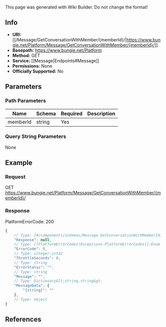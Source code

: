 <span class="wiki-builder">This page was generated with Wiki Builder. Do not change the format!</span>

## Info


* **URI:** [[/Message/GetConversationWithMember/{memberId}/|https://www.bungie.net/Platform/Message/GetConversationWithMember/{memberId}/]]
* **Basepath:** https://www.bungie.net/Platform
* **Method:** GET
* **Service:** [[Message|Endpoints#Message]]
* **Permissions:** None
* **Officially Supported:** No

## Parameters
### Path Parameters
Name | Schema | Required | Description
---- | ------ | -------- | -----------
memberId | string | Yes | 

### Query String Parameters
None

## Example
### Request
GET https://www.bungie.net/Platform/Message/GetConversationWithMember/{memberId}/

### Response
PlatformErrorCode: 200
```javascript
{
    // Type: [#/components/schemas/Message.GetConversationWithMemberId]
    "Response": null,
    // Type: [[PlatformErrorCodes|Exceptions-PlatformErrorCodes]]:Enum
    "ErrorCode": 0,
    // Type: integer:int32
    "ThrottleSeconds": 0,
    // Type: string
    "ErrorStatus": "",
    // Type: string
    "Message": "",
    // Type: Dictionary&lt;string,string&gt;
    "MessageData": {
        "{string}": ""
    },
    // Type: object
}

```

## References

